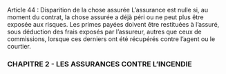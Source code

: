 Article 44 : Disparition de la chose assurée
L’assurance est nulle si, au moment du contrat, la chose assurée a déjà péri ou ne peut plus être exposée aux risques.
Les primes payées doivent être restituées à l’assuré, sous déduction des frais exposés par l’assureur, autres que ceux de commissions, lorsque ces derniers ont été récupérés contre l’agent ou le courtier.
### CHAPITRE 2 - LES ASSURANCES CONTRE L’INCENDIE